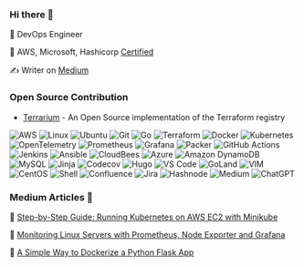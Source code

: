 ### Hi there 👋

 🔭 DevOps Engineer
 
 🔖 AWS, Microsoft, Hashicorp [Certified](https://www.credly.com/users/vesna-milovanovic/badges) 
 
✍ Writer on [Medium](https://cloudvesna.com/) 

<!-- ⚡ Digital Content Creator at [@cloudvesna](https://www.instagram.com/cloudvesna/) 5k+ community -->

### Open Source Contribution

- [Terrarium](https://github.com/terrariumcloud/terrarium) - An Open Source implementation of the Terraform registry

<p>
 <img alt="AWS" src="https://img.shields.io/badge/AWS-%23FF9900.svg?style=for-the-badge&logo=amazon-aws&logoColor=white">
 <img alt="Linux" src="https://img.shields.io/badge/Linux-FCC624?style=for-the-badge&logo=linux&logoColor=black">
 <img alt="Ubuntu" src="https://img.shields.io/badge/Ubuntu-E95420?style=for-the-badge&logo=ubuntu&logoColor=white">
 <img alt="Git" src="https://img.shields.io/badge/git-%23F05033.svg?style=for-the-badge&logo=git&logoColor=white">
 <img alt="Go" src="https://img.shields.io/badge/go-%2300ADD8.svg?style=for-the-badge&logo=go&logoColor=white">
 <img alt="Terraform" src="https://img.shields.io/badge/terraform-%235835CC.svg?style=for-the-badge&logo=terraform&logoColor=white">
 <img alt="Docker" src="https://img.shields.io/badge/docker-%230db7ed.svg?style=for-the-badge&logo=docker&logoColor=white">
 <img alt="Kubernetes" src="https://img.shields.io/badge/kubernetes-%23326ce5.svg?style=for-the-badge&logo=kubernetes&logoColor=white">
 <img alt="OpenTelemetry" src="https://img.shields.io/badge/OpenTelemetry-FFFFFF?&style=for-the-badge&logo=opentelemetry&logoColor=black">
 <img alt="Prometheus" src="https://img.shields.io/badge/Prometheus-E6522C?style=for-the-badge&logo=Prometheus&logoColor=white">
 <img alt="Grafana" src="https://img.shields.io/badge/grafana-%23F46800.svg?style=for-the-badge&logo=grafana&logoColor=white">
 <img alt="Packer" src="https://img.shields.io/badge/packer-%23E7EEF0.svg?style=for-the-badge&logo=packer&logoColor=%2302A8EF">
 <img alt="GitHub Actions" src="https://img.shields.io/badge/github%20actions-%232671E5.svg?style=for-the-badge&logo=githubactions&logoColor=white">
 <img alt="Jenkins" src="https://img.shields.io/badge/jenkins-%232C5263.svg?style=for-the-badge&logo=jenkins&logoColor=white">
 <img alt="Ansible" src="https://img.shields.io/badge/ansible-%231A1918.svg?style=for-the-badge&logo=ansible&logoColor=white">
 <img alt="CloudBees" src="https://img.shields.io/badge/CloudBees-1997B5&?logo=cloudbees&logoColor=white&style=for-the-badge">
 <img alt="Azure" src="https://img.shields.io/badge/azure-%230072C6.svg?style=for-the-badge&logo=microsoftazure&logoColor=white">
 <img alt="Amazon DynamoDB" src="https://img.shields.io/badge/Amazon%20DynamoDB-4053D6?style=for-the-badge&logo=Amazon%20DynamoDB&logoColor=white">
 <img alt="MySQL" src="https://img.shields.io/badge/mysql-%2300f.svg?style=for-the-badge&logo=mysql&logoColor=white">
 <img alt="Jinja" src="https://img.shields.io/badge/jinja-white.svg?style=for-the-badge&logo=jinja&logoColor=black">
 <img alt="Codecov" src="https://img.shields.io/badge/codecov-%23ff0077.svg?style=for-the-badge&logo=codecov&logoColor=white">
 <img alt="Hugo" src="https://img.shields.io/badge/Hugo-black.svg?style=for-the-badge&logo=Hugo">
 <img alt="VS Code" src="https://img.shields.io/badge/Visual%20Studio%20Code-0078d7.svg?style=for-the-badge&logo=visual-studio-code&logoColor=white">
 <img alt="GoLand" src="https://img.shields.io/badge/GoLand-0f0f0f?&style=for-the-badge&logo=goland&logoColor=white">
 <img alt="VIM" src="https://img.shields.io/badge/VIM-%2311AB00.svg?style=for-the-badge&logo=vim&logoColor=white">
 <img alt="CentOS" src="https://img.shields.io/badge/cent%20os-002260?style=for-the-badge&logo=centos&logoColor=F0F0F0">
 <img alt="Shell" src="https://img.shields.io/badge/shell_script-%23121011.svg?style=for-the-badge&logo=gnu-bash&logoColor=white">
 <img alt="Confluence" src="https://img.shields.io/badge/confluence-%23172BF4.svg?style=for-the-badge&logo=confluence&logoColor=white">
 <img alt="Jira" src="https://img.shields.io/badge/jira-%230A0FFF.svg?style=for-the-badge&logo=jira&logoColor=white">
 <img alt="Hashnode" src="https://img.shields.io/badge/Hashnode-2962FF?style=for-the-badge&logo=hashnode&logoColor=white">
 <img alt="Medium" src="https://img.shields.io/badge/Medium-12100E?style=for-the-badge&logo=medium&logoColor=white">
 <img alt="ChatGPT" src="https://img.shields.io/badge/chatGPT-74aa9c?style=for-the-badge&logo=openai&logoColor=white">
</p>

### Medium Articles 📰

🎯 [Step-by-Step Guide: Running Kubernetes on AWS EC2 with Minikube](https://cloudvesna.com/step-by-step-guide-running-kubernetes-on-aws-ec2-with-minikube-3997d7aab6a4)

🎯 [Monitoring Linux Servers with Prometheus, Node Exporter and Grafana](https://cloudvesna.com/monitoring-linux-servers-with-prometheus-node-exporter-and-grafana-a9e1a14f0ec9)

🎯 [A Simple Way to Dockerize a Python Flask App](https://cloudvesna.com/a-simple-way-to-dockerize-a-python-flask-app-e94fe47249d7)


<!--
**vmilovanovicc/vmilovanovicc** is a ✨ _special_ ✨ repository because its `README.md` (this file) appears on your GitHub profile.

Here are some ideas to get you started:

- 🔭 I’m currently working on ...
- 🌱 I’m currently learning ...
- 👯 I’m looking to collaborate on ...
- 🤔 I’m looking for help with ...
- 💬 Ask me about ...
- 📫 How to reach me: ...
- 😄 Pronouns: ...
- ⚡ Fun fact: ...
-->
